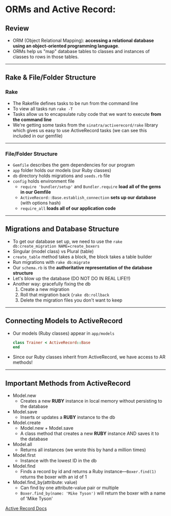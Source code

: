 # ORMs and Active Record:

## Review
- ORM (Object Relational Mapping): **accessing a relational database using an object-oriented programming language**.
- ORMs help us "map" database tables to classes and instances of classes to rows in those tables.

---

## Rake & File/Folder Structure
### Rake
- The Rakefile defines tasks to be run from the command line
- To view all tasks run `rake -T`
- Tasks allow us to encapsulate ruby code that we want to execute **from the command line**
- We're getting some tasks from the `sinatra/activerecord/rake` library which gives us easy to use ActiveRecord tasks (we can see this included in our gemfile)
***
### File/Folder Structure
- `Gemfile` describes the gem dependencies for our program
- `app` folder holds our models (our Ruby classes)
- `db` directory holds migrations and `seeds.rb` file
- `config` holds environment file
  - `require 'bundler/setup'` and `Bundler.require` **load all of the gems in our Gemfile**
  - `ActiveRecord::Base.establish_connection` **sets up our database** (with options hash)
  - `require_all` **loads all of our application code**

---

## Migrations and Database Structure
- To get our database set up, we need to use the `rake db:create_migration NAME=create_boxers`
- Singular (model class) vs Plural (table)
- `create_table` method takes a block, the block takes a table builder
- Run migrations with `rake db:migrate`
- Our `schema.rb` is the **authoritative representation of the database structure**
- Let's blow up the database (DO NOT DO IN REAL LIFE!!)
- Another way: gracefully fixing the db
  1. Create a new migration
  2. Roll that migration back (`rake db:rollback`
  3. Delete the migration files you don't want to keep

---

## Connecting Models to ActiveRecord
- Our models (Ruby classes) appear in `app/models`
  ```ruby
  class Trainer < ActiveRecord::Base
  end
  ```
- Since our Ruby classes inherit from ActiveRecord, we have access to AR methods!

---

## Important Methods from ActiveRecord
- Model.new
  - Creates a new **RUBY** instance in local memory without persisting to the database
- Model.save
  - Inserts or updates a **RUBY** instance to the db
- Model.create
  - Model.new + Model.save
  - A class method that creates a new **RUBY** instance AND saves it to the database
- Model.all
  - Returns all instances (we wrote this by hand a million times)
- Model.first
  - Instance with the lowest ID in the db
- Model.find
  - Finds a record by id and returns a Ruby instance––`Boxer.find(1)` returns the boxer with an id of 1
- Model.find_by(attribute: value)
  - Can find by one attribute-value pair or multiple
  - `Boxer.find_by(name: 'Mike Tyson')` will return the boxer with a name of 'Mike Tyson'

[Active Record Docs](http://edgeguides.rubyonrails.org/active_record_migrations.html#using-the-up-down-methods)
